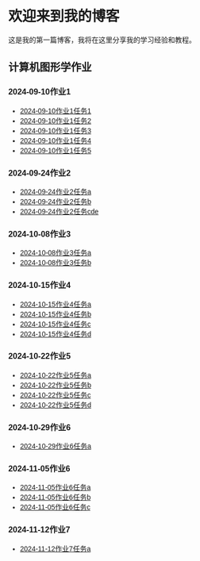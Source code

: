 # 欢迎来到我的博客
 
这是我的第一篇博客，我将在这里分享我的学习经验和教程。
## 计算机图形学作业
<!-- HTML 部分 -->
<h3 id="menuTitle1">2024-09-10作业1</h3>

<div id="popupMenu1" class="menu">
    <ul>
        <li><a href="https://kongyinshui.github.io/skills-github-pages/2024-09-10-Computer Graphics task 1/demos/1.html">2024-09-10作业1任务1</a></li>
        <li><a href="https://kongyinshui.github.io/skills-github-pages/2024-09-10-Computer Graphics task 1/demos/2.html">2024-09-10作业1任务2</a></li>
        <li><a href="https://kongyinshui.github.io/skills-github-pages/2024-09-10-Computer Graphics task 1/demos/3.html">2024-09-10作业1任务3</a></li>
        <li><a href="https://kongyinshui.github.io/skills-github-pages/2024-09-10-Computer Graphics task 1/demos/4.html">2024-09-10作业1任务4</a></li>
        <li><a href="https://kongyinshui.github.io/skills-github-pages/2024-09-10-Computer Graphics task 1/demos/5.html">2024-09-10作业1任务5</a></li>
    </ul>
</div>

<h3 id="menuTitle2">2024-09-24作业2</h3>
<div id="popupMenu2" class="menu">
    <ul>
        <li><a href="https://kongyinshui.github.io/skills-github-pages/2024-09-24-Computer Graphics task 2/demos/a.html">2024-09-24作业2任务a</a></li>
        <li><a href="https://kongyinshui.github.io/skills-github-pages/2024-09-24-Computer Graphics task 2/demos/b.html">2024-09-24作业2任务b</a></li>
        <li><a href="https://kongyinshui.github.io/skills-github-pages/2024-09-24-Computer Graphics task 2/demos/c,d,e.html">2024-09-24作业2任务cde</a></li>
    </ul>
</div>

<h3 id="menuTitle3">2024-10-08作业3</h3>
<div id="popupMenu3" class="menu">
    <ul>
        <li><a href="https://kongyinshui.github.io/skills-github-pages/2024-10-08-Computer Graphics task 3/demos/a.html">2024-10-08作业3任务a</a></li>
        <li><a href="https://kongyinshui.github.io/skills-github-pages/2024-10-08-Computer Graphics task 3/demos/b.html">2024-10-08作业3任务b</a></li>
    </ul>
</div>

<h3 id="menuTitle4">2024-10-15作业4</h3>

<div id="popupMenu4" class="menu">
    <ul>
        <li><a href="https://kongyinshui.github.io/skills-github-pages/2024-10-15-Computer Graphics task 4/demos/a.html">2024-10-15作业4任务a</a></li>
        <li><a href="https://kongyinshui.github.io/skills-github-pages/2024-10-15-Computer Graphics task 4/demos/b.html">2024-10-15作业4任务b</a></li>
        <li><a href="https://kongyinshui.github.io/skills-github-pages/2024-10-15-Computer Graphics task 4/demos/c.html">2024-10-15作业4任务c</a></li>
        <li><a href="https://kongyinshui.github.io/skills-github-pages/2024-10-15-Computer Graphics task 4/demos/d.html">2024-10-15作业4任务d</a></li>
    </ul>
</div>

<h3 id="menuTitle5">2024-10-22作业5</h3>

<div id="popupMenu5" class="menu">
    <ul>
        <li><a href="https://kongyinshui.github.io/skills-github-pages/2024-10-22-Computer Graphics task 5/demos/a.html">2024-10-22作业5任务a</a></li>
        <li><a href="https://kongyinshui.github.io/skills-github-pages/2024-10-22-Computer Graphics task 5/demos/b.html">2024-10-22作业5任务b</a></li>
        <li><a href="https://kongyinshui.github.io/skills-github-pages/2024-10-22-Computer Graphics task 5/demos/c.html">2024-10-22作业5任务c</a></li>
        <li><a href="https://kongyinshui.github.io/skills-github-pages/2024-10-22-Computer Graphics task 5/demos/d.html">2024-10-22作业5任务d</a></li>
    </ul>
</div>
<h3 id="menuTitle6">2024-10-29作业6</h3>

<div id="popupMenu6" class="menu">
    <ul>
        <li><a href="https://kongyinshui.github.io/skills-github-pages/2024-10-29-Computer Graphics task 6/demos/a.html">2024-10-29作业6任务a</a></li>
    </ul>
</div>
<h3 id="menuTitle7">2024-11-05作业6</h3>

<div id="popupMenu7" class="menu">
    <ul>
        <li><a href="https://kongyinshui.github.io/skills-github-pages/2024-11-05-Computer Graphics task 6/demos/a.html">2024-11-05作业6任务a</a></li>
        <li><a href="https://kongyinshui.github.io/skills-github-pages/2024-11-05-Computer Graphics task 6/demos/b.html">2024-11-05作业6任务b</a></li>
        <li><a href="https://kongyinshui.github.io/skills-github-pages/2024-11-05-Computer Graphics task 6/demos/c.html">2024-11-05作业6任务c</a></li>
    </ul>
</div>
<h3 id="menuTitle8">2024-11-12作业7</h3>

<div id="popupMenu8" class="menu">
    <ul>
        <li><a href="https://kongyinshui.github.io/skills-github-pages/2024-11-12-Computer Graphics task 7/demos/a.html">2024-11-12作业7任务a</a></li>
    </ul>
</div>
<!-- CSS 部分 -->
<style>
body {
    font-family: Arial, sans-serif;
}

h3 {
    cursor: pointer;
    background-color: #f8f9fa;
    padding: 10px;
    border: 1px solid #ddd;
    border-radius: 5px;
    width: 200px;
    text-align: center;
}

h3:hover {
    background-color: #e2e6ea;
}

/* 菜单初始隐藏状态 */
.menu {
    max-height: 0;
    overflow: hidden;
    transition: max-height 0.5s ease-out;
    background-color: white;
    border: 1px solid #ddd;
    border-radius: 5px;
    width: 200px;
    margin-top: 5px;
}

.menu ul {
    list-style-type: none;
    padding: 0;
    margin: 0;
}

.menu ul li {
    padding: 10px;
}

.menu ul li a {
    text-decoration: none;
    color: #333;
}

.menu ul li a:hover {
    color: #007bff;
}

/* 展开时菜单的最大高度 */
.menu.show {
    max-height: 300px; /* 根据内容调整 */
}
</style>

<!-- JavaScript 部分 -->
<script>
document.getElementById('menuTitle1').addEventListener('click', function() {
    var menu = document.getElementById('popupMenu1');
    menu.classList.toggle('show');
});
 document.getElementById('menuTitle2').addEventListener('click', function() {
    var menu = document.getElementById('popupMenu2');
    menu.classList.toggle('show');
});
 document.getElementById('menuTitle3').addEventListener('click', function() {
    var menu = document.getElementById('popupMenu3');
    menu.classList.toggle('show');
});
 document.getElementById('menuTitle4').addEventListener('click', function() {
    var menu = document.getElementById('popupMenu4');
    menu.classList.toggle('show');
});
  document.getElementById('menuTitle5').addEventListener('click', function() {
    var menu = document.getElementById('popupMenu5');
    menu.classList.toggle('show');
});
  document.getElementById('menuTitle6').addEventListener('click', function() {
    var menu = document.getElementById('popupMenu6');
    menu.classList.toggle('show');
});
   document.getElementById('menuTitle7').addEventListener('click', function() {
    var menu = document.getElementById('popupMenu7');
    menu.classList.toggle('show');
});
    document.getElementById('menuTitle8').addEventListener('click', function() {
    var menu = document.getElementById('popupMenu8');
    menu.classList.toggle('show');
});
</script>
 

